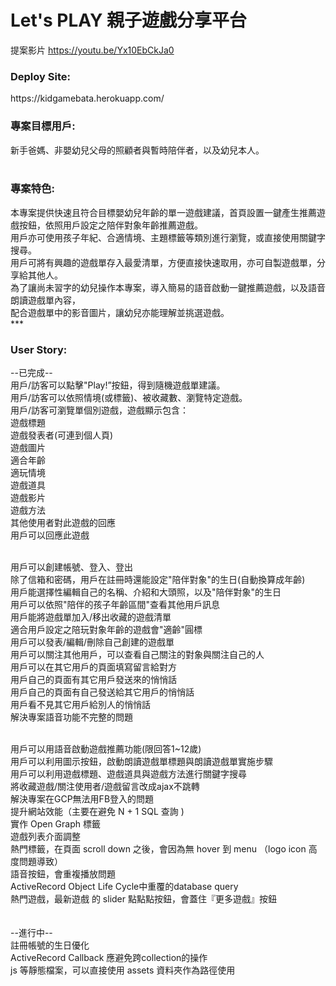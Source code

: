 # Let's PLAY 親子遊戲分享平台
提案影片 https://youtu.be/Yx10EbCkJa0 <br>
<h3>Deploy Site:</h3>
https://kidgamebata.herokuapp.com/    <br>

<h3>專案目標用戶:</h3>
新手爸媽、非嬰幼兒父母的照顧者與暫時陪伴者，以及幼兒本人。<br>
<br>
<h3>專案特色:</h3>
本專案提供快速且符合目標嬰幼兒年齡的單一遊戲建議，首頁設置一鍵產生推薦遊戲按鈕，依照用戶設定之陪伴對象年齡推薦遊戲。<br>
用戶亦可使用孩子年紀、合適情境、主題標籤等類別進行瀏覽，或直接使用關鍵字搜尋。<br>
用戶可將有興趣的遊戲單存入最愛清單，方便直接快速取用，亦可自製遊戲單，分享給其他人。<br>
為了讓尚未習字的幼兒操作本專案，導入簡易的語音啟動一鍵推薦遊戲，以及語音朗讀遊戲單內容，<br>
配合遊戲單中的影音圖片，讓幼兒亦能理解並挑選遊戲。<br>
***
<h3>User Story:</h3>
--已完成--<br>
用戶/訪客可以點擊"Play!”按鈕，得到隨機遊戲單建議。<br>
用戶/訪客可以依照情境(或標籤)、被收藏數、瀏覽特定遊戲。<br>
用戶/訪客可瀏覽單個別遊戲，遊戲顯示包含：<br>
	遊戲標題<br>
	遊戲發表者(可連到個人頁)<br>
	遊戲圖片<br>
	適合年齡<br>
	適玩情境<br>
	遊戲道具<br>
	遊戲影片<br>
	遊戲方法<br>
	其他使用者對此遊戲的回應<br>
	用戶可以回應此遊戲<br>
<br>

用戶可以創建帳號、登入、登出<br>
	除了信箱和密碼，用戶在註冊時還能設定"陪伴對象"的生日(自動換算成年齡)<br>
	用戶能選擇性編輯自己的名稱、介紹和大頭照，以及"陪伴對象"的生日<br>
	用戶可以依照"陪伴的孩子年齡區間"查看其他用戶訊息<br>
	用戶能將遊戲單加入/移出收藏的遊戲清單<br>
	適合用戶設定之陪玩對象年齡的遊戲會"適齡"圓標<br>
	用戶可以發表/編輯/刪除自己創建的遊戲單<br>
	用戶可以關注其他用戶，可以查看自己關注的對象與關注自己的人<br>
	用戶可以在其它用戶的頁面填寫留言給對方<br>
	用戶自己的頁面有其它用戶發送來的悄悄話<br>
	用戶自己的頁面有自己發送給其它用戶的悄悄話<br>
	用戶看不見其它用戶給別人的悄悄話<br>
	解決專案語音功能不完整的問題<br>

<br>
用戶可以用語音啟動遊戲推薦功能(限回答1~12歲)<br>
用戶可以利用圖示按鈕，啟動朗讀遊戲單標題與朗讀遊戲單實施步驟<br>
用戶可以利用遊戲標題、遊戲道具與遊戲方法進行關鍵字搜尋<br>
將收藏遊戲/關注使用者/遊戲留言改成ajax不跳轉<br>
解決專案在GCP無法用FB登入的問題<br>
提升網站效能（主要在避免 N + 1 SQL 查詢 )<br>
實作 Open Graph 標籤<br>
遊戲列表介面調整<br>
熱門標籤，在頁面 scroll down 之後，會因為無 hover 到 menu （logo icon 高度問題導致）<br>
語音按鈕，會重複播放問題<br>
ActiveRecord Object Life Cycle中重覆的database query<br>
熱門遊戲，最新遊戲 的 slider 點點點按鈕，會蓋住『更多遊戲』按鈕<br>
<br><br>
--進行中--<br>
註冊帳號的生日優化<br>
ActiveRecord Callback 應避免跨collection的操作<br>
js 等靜態檔案，可以直接使用 assets 資料夾作為路徑使用<br>
